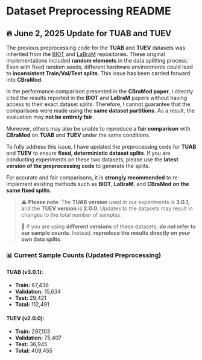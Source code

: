 # Dataset Preprocessing README


## 🔥 June 2, 2025 Update for TUAB and TUEV

The previous preprocessing code for the **TUAB** and **TUEV** datasets was inherited from the [BIOT](https://github.com/ycq091044/BIOT) and [LaBraM](https://github.com/935963004/LaBraM) repositories. These original implementations included **random elements** in the data splitting process. Even with fixed random seeds, different hardware environments could lead to **inconsistent Train/Val/Test splits**. This issue has been carried forward into **CBraMod**.

In the performance comparison presented in the **CBraMod paper**, I directly cited the results reported in the **BIOT** and **LaBraM** papers without having access to their exact dataset splits. Therefore, I cannot guarantee that the comparisons were made using the **same dataset partitions**. As a result, the evaluation may **not be entirely fair**.

Moreover, others may also be unable to reproduce a **fair comparison** with **CBraMod** on **TUAB** and **TUEV** under the same conditions.

To fully address this issue, I have updated the preprocessing code for **TUAB** and **TUEV** to ensure **fixed, deterministic dataset splits**. If you are conducting experiments on these two datasets, please use the **latest version of the preprocessing code** to generate the splits.

For accurate and fair comparisons, it is **strongly recommended** to re-implement existing methods such as **BIOT**, **LaBraM**, and **CBraMod** **on the same fixed splits**.

> ⚠️ **Please note**: The **TUAB version** used in our experiments is **3.0.1**, and the **TUEV version** is **2.0.0**. Updates to the datasets may result in changes to the total number of samples.  
>  
> 📌 If you are using **different versions** of these datasets, **do not refer to our sample counts**. Instead, **reproduce the results directly on your own data splits**.


### 📊 Current Sample Counts (Updated Preprocessing)

#### **TUAB (v3.0.1):**
- **Train:** 67,436  
- **Validation:** 15,634  
- **Test:** 29,421  
- **Total:** 112,491  

#### **TUEV (v2.0.0):**
- **Train:** 297,103  
- **Validation:** 75,407  
- **Test:** 36,945  
- **Total:** 409,455